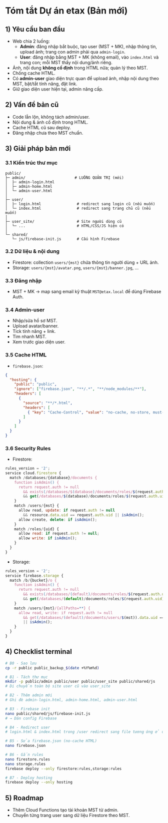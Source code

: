 
# Tóm tắt Dự án etax (Bản mới)

## 1) Yêu cầu ban đầu
- Web chia 2 luồng:
  - **Admin**: đăng nhập bắt buộc, tạo user (MST + MK), nhập thông tin, upload ảnh; trang con admin phải qua `admin-login`.
  - **User**: đăng nhập bằng MST + MK (không email), vào `index.html` và trang con; mỗi MST thấy nội dung/ảnh riêng.
- Ảnh, nội dung **không cố định** trong HTML nữa; quản lý theo MST.
- Chống cache HTML.
- Có **admin-user** giao diện trực quan để upload ảnh, nhập nội dung theo MST, bật/tắt tính năng, đặt link.
- Giữ giao diện user hiện tại, admin nâng cấp.

## 2) Vấn đề bản cũ
- Code lẫn lộn, không tách admin/user.
- Nội dung & ảnh cố định trong HTML.
- Cache HTML cũ sau deploy.
- Đăng nhập chưa theo MST chuẩn.

## 3) Giải pháp bản mới

### 3.1 Kiến trúc thư mục
```
public/
├─ admin/                      # LUỒNG QUẢN TRỊ (mới)
│  ├─ admin-login.html
│  ├─ admin-home.html
│  └─ admin-user.html
│
├─ user/
│  ├─ login.html                # redirect sang login cũ (nếu muốn)
│  └─ index.html                # redirect sang trang chủ cũ (nếu muốn)
│
├─ user_site/                   # Site người dùng cũ
│  └─ ...                       # HTML/CSS/JS hiện có
│
└─ shared/
   └─ js/firebase-init.js       # Cấu hình Firebase
```

### 3.2 Dữ liệu & nội dung
- Firestore: collection `users/{mst}` chứa thông tin người dùng + URL ảnh.
- Storage: `users/{mst}/avatar.png`, `users/{mst}/banner.jpg`, …

### 3.3 Đăng nhập
- MST + MK → map sang email kỹ thuật `MST@etax.local` để dùng Firebase Auth.

### 3.4 Admin-user
- Nhập/sửa hồ sơ MST.
- Upload avatar/banner.
- Tick tính năng + link.
- Tìm nhanh MST.
- Xem trước giao diện user.

### 3.5 Cache HTML
- `firebase.json`:
```json
{
  "hosting": {
    "public": "public",
    "ignore": ["firebase.json", "**/.*", "**/node_modules/**"],
    "headers": [
      {
        "source": "**/*.html",
        "headers": [
          { "key": "Cache-Control", "value": "no-cache, no-store, must-revalidate" }
        ]
      }
    ]
  }
}
```

### 3.6 Security Rules
- Firestore:
```javascript
rules_version = '2';
service cloud.firestore {
  match /databases/{database}/documents {
    function isAdmin() {
      return request.auth != null
        && exists(/databases/$(database)/documents/roles/$(request.auth.uid))
        && get(/databases/$(database)/documents/roles/$(request.auth.uid)).data.role == "admin";
    }
    match /users/{mst} {
      allow read, update: if request.auth != null
        && resource.data.uid == request.auth.uid || isAdmin();
      allow create, delete: if isAdmin();
    }
    match /roles/{uid} {
      allow read: if request.auth != null;
      allow write: if isAdmin();
    }
  }
}
```
- Storage:
```javascript
rules_version = '2';
service firebase.storage {
  match /b/{bucket}/o {
    function isAdmin() {
      return request.auth != null
        && exists(/databases/(default)/documents/roles/$(request.auth.uid))
        && get(/databases/(default)/documents/roles/$(request.auth.uid)).data.role == "admin";
    }
    match /users/{mst}/{allPaths=**} {
      allow read, write: if request.auth != null
        && get(/databases/(default)/documents/users/$(mst)).data.uid == request.auth.uid
        || isAdmin();
    }
  }
}
```

## 4) Checklist terminal

```bash
# B0 - Sao lưu
cp -r public public_backup_$(date +%Y%m%d)

# B1 - Tách thư mục
mkdir -p public/admin public/user public/user_site public/shared/js
# Di chuyển toàn bộ site user cũ vào user_site

# B2 - Thêm admin mới
# Ghi đè admin-login.html, admin-home.html, admin-user.html

# B3 - Firebase init
nano public/shared/js/firebase-init.js
# → Dán config Firebase

# B4 - Redirect user
# login.html & index.html trong /user redirect sang file tương ứng ở user_site

# B5 - Sửa firebase.json (no-cache HTML)
nano firebase.json

# B6 - Gắn rules
nano firestore.rules
nano storage.rules
firebase deploy --only firestore:rules,storage:rules

# B7 - Deploy hosting
firebase deploy --only hosting
```

## 5) Roadmap
- Thêm Cloud Functions tạo tài khoản MST từ admin.
- Chuyển từng trang user sang dữ liệu Firestore theo MST.
